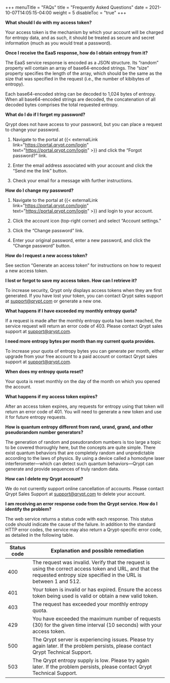 +++
menuTitle = "FAQs"
title = "Frequently Asked Questions"
date = 2021-10-07T14:05:15-04:00
weight = 5
disableToc = "true"
+++

**What should I do with my access token?**

Your access token is the mechanism by which your account will be charged for entropy data, and as such, it should be treated as secure and secret information (much as you would treat a password). 

**Once I receive the EaaS response, how do I obtain entropy from it?**

The EaaS service response is encoded as a JSON structure. Its “random” property will contain an array of base64-encoded strings. The “size” property specifies the length of the array, which should be the same as the size that was specified in the request (i.e., the number of kibibytes of entropy).

Each base64-encoded string can be decoded to 1,024 bytes of entropy. When all base64-encoded strings are decoded, the concatenation of all decoded bytes comprises the total requested entropy.

**What do I do if I forget my password?**

Qrypt does not have access to your password, but you can place a request to change your password.

1. Navigate to the portal at {{< externalLink link="https://portal.qrypt.com/login" text="https://portal.qrypt.com/login" >}} and click the “Forgot password?” link.

2. Enter the email address associated with your account and click the “Send me the link” button.

3. Check your email for a message with further instructions.

**How do I change my password?**

1. Navigate to the portal at {{< externalLink link="https://portal.qrypt.com/login" text="https://portal.qrypt.com/login" >}} and login to your account.

2. Click the account icon (top-right corner) and select “Account settings.”

3. Click the “Change password” link.

4. Enter your original password, enter a new password, and click the “Change password” button.

**How do I request a new access token?**

See section “Generate an access token” for instructions on how to request a new access token.

**I lost or forgot to save my access token. How can I retrieve it?**

To increase security, Qrypt only displays access tokens when they are first generated. If you have lost your token, you can contact Qrypt sales support at support@qrypt.com or generate a new one. 

**What happens if I have exceeded my monthly entropy quota?**

If a request is made after the monthly entropy quota has been reached, the service request will return an error code of 403.  Please contact Qrypt sales support at support@qrypt.com. 

**I need more entropy bytes per month than my current quota provides.**

To increase your quota of entropy bytes you can generate per month, either upgrade from your free account to a paid account or contact Qrypt sales support at support@qrypt.com.

**When does my entropy quota reset?**

Your quota is reset monthly on the day of the month on which you opened the account.

**What happens if my access token expires?**

After an access token expires, any requests for entropy using that token will return an error code of 401. You will need to generate a new token and use it for future entropy requests.

**How is quantum entropy different from rand, urand, grand, and other pseudorandom number generators?**

The generation of random and pseudorandom numbers is too large a topic to be covered thoroughly here, but the concepts are quite simple. There exist quantum behaviors that are completely random and unpredictable according to the laws of physics. By using a device called a homodyne laser interferometer—which can detect such quantum behaviors—Qrypt can generate and provide sequences of truly random data.

**How can I delete my Qrypt account?**

We do not currently support online cancellation of accounts. Please contact Qrypt Sales Support at support@qrypt.com to delete your account. 

**I am receiving an error response code from the Qrypt service. How do I identify the problem?**

The web service returns a status code with each response. This status code should indicate the cause of the failure. In addition to the standard HTTP error codes, the service may also return a Qrypt-specific error code, as detailed in the following table.

| Status code | Explanation and possible remediation |
| ----------- | ----------- |
| 400 | The request was invalid. Verify that the request is using the correct access token and URL, and that the requested entropy size specified in the URL is between 1 and 512. |
| 401 | Your token is invalid or has expired. Ensure the access token being used is valid or obtain a new valid token. | 
| 403 | The request has exceeded your monthly entropy quota. |
| 429 | You have exceeded the maximum number of requests (30) for the given time interval (10 seconds) with your access token. |
| 500 | The Qrypt server is experiencing issues. Please try again later. If the problem persists, please contact Qrypt Technical Support. |
| 503 | The Qrypt entropy supply is low. Please try again later. If the problem persists, please contact Qrypt Technical Support. |